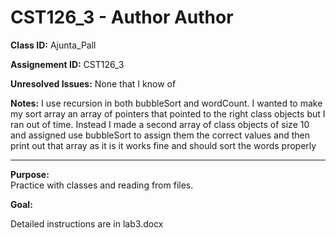 # CST126_3 - Author Author

**Class ID:** Ajunta_Pall

**Assignement ID:** CST126_3

**Unresolved Issues:**
None that I know of

**Notes:**
I use recursion in both bubbleSort and wordCount.  I wanted to make my sort array an array of pointers that pointed to the right class objects but I ran out of time.
Instead I made a second array of class objects of size 10 and assigned use bubbleSort to assign them the correct values and then print out that array
as it is it works fine and should sort the words properly



---

**Purpose:**  
	Practice with classes and reading from files.
	

**Goal:**

  Detailed instructions are in lab3.docx